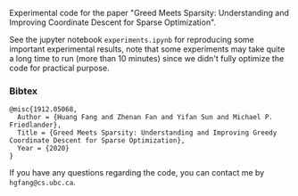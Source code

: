 Experimental code for the paper "Greed Meets Sparsity: Understanding and
Improving Coordinate Descent for Sparse Optimization".

See the jupyter notebook `experiments.ipynb` for reproducing some important experimental results, note that some experiments may take
quite a long time to run (more than 10 minutes) since we didn't fully
optimize the code for practical purpose.

### Bibtex
```
@misc{1912.05068,
  Author = {Huang Fang and Zhenan Fan and Yifan Sun and Michael P.
Friedlander},
  Title = {Greed Meets Sparsity: Understanding and Improving Greedy
Coordinate Descent for Sparse Optimization},
  Year = {2020}
}
```
If you have any questions regarding the code, you can contact me by `hgfang@cs.ubc.ca`.

